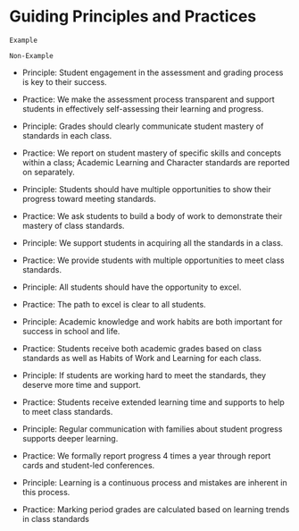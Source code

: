 # Guiding Principles and Practices

```
Example
```

```!
Non-Example
```

* Principle: Student engagement in the assessment and grading process is key to their
success.
* Practice: We make the assessment process transparent and support students in
effectively self-assessing their learning and progress.

* Principle: Grades should clearly communicate student mastery of standards in each
class.
* Practice: We report on student mastery of specific skills and concepts within a class;
Academic Learning and Character standards are reported on separately.

* Principle: Students should have multiple opportunities to show their progress toward
meeting standards.
* Practice: We ask students to build a body of work to demonstrate their mastery of class
standards.

* Principle: We support students in acquiring all the standards in a class.
* Practice: We provide students with multiple opportunities to meet class standards.

* Principle: All students should have the opportunity to excel.
* Practice: The path to excel is clear to all students.

* Principle: Academic knowledge and work habits are both important for success in
school and life.
* Practice: Students receive both academic grades based on class standards as well as
Habits of Work and Learning for each class.

* Principle: If students are working hard to meet the standards, they deserve more time
and support.
* Practice: Students receive extended learning time and supports to help to meet class
standards.

* Principle: Regular communication with families about student progress supports
deeper learning.
* Practice: We formally report progress 4 times a year through report cards and student-led conferences.

* Principle: Learning is a continuous process and mistakes are inherent in this process.
* Practice: Marking period grades are calculated based on learning trends in class standards